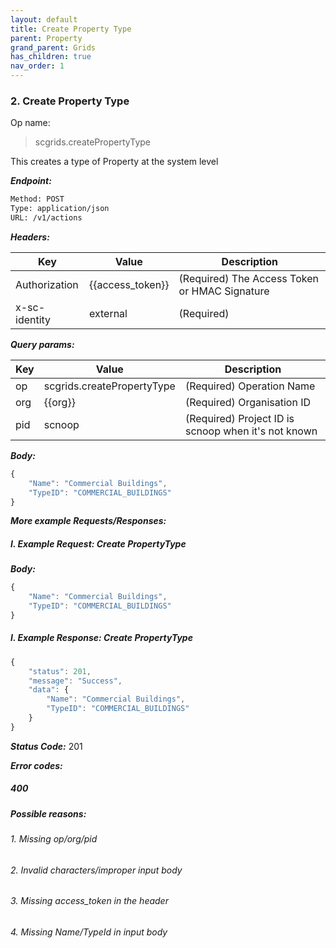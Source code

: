 ```yaml
---
layout: default
title: Create Property Type
parent: Property
grand_parent: Grids
has_children: true
nav_order: 1
---
```



### 2. Create Property Type


Op name:

> scgrids.createPropertyType

This creates a type of Property at the system level


***Endpoint:***

```bash
Method: POST
Type: application/json
URL: /v1/actions
```


***Headers:***

| Key | Value | Description |
| --- | ------|-------------|
| Authorization | {{access_token}} | (Required) The Access Token or HMAC Signature |
| x-sc-identity | external | (Required) |



***Query params:***

| Key | Value | Description |
| --- | ------|-------------|
| op | scgrids.createPropertyType | (Required) Operation Name |
| org | {{org}} | (Required) Organisation ID |
| pid | scnoop | (Required) Project ID is scnoop when it's not known |



***Body:***

```js        
{
    "Name": "Commercial Buildings",
    "TypeID": "COMMERCIAL_BUILDINGS"
}
```



***More example Requests/Responses:***


##### I. Example Request: Create PropertyType

***Body:***

```js        
{
    "Name": "Commercial Buildings",
    "TypeID": "COMMERCIAL_BUILDINGS"
}
```

##### I. Example Response: Create PropertyType
```js
{
    "status": 201,
    "message": "Success",
    "data": {
        "Name": "Commercial Buildings",
        "TypeID": "COMMERCIAL_BUILDINGS"
    }
}
```


***Status Code:*** 201


***Error codes:***

##### 400

##### Possible reasons:

###### 1. Missing op/org/pid

###### 2. Invalid characters/improper input body

###### 3. Missing access_token in the header

###### 4. Missing Name/TypeId in input body


<br>
